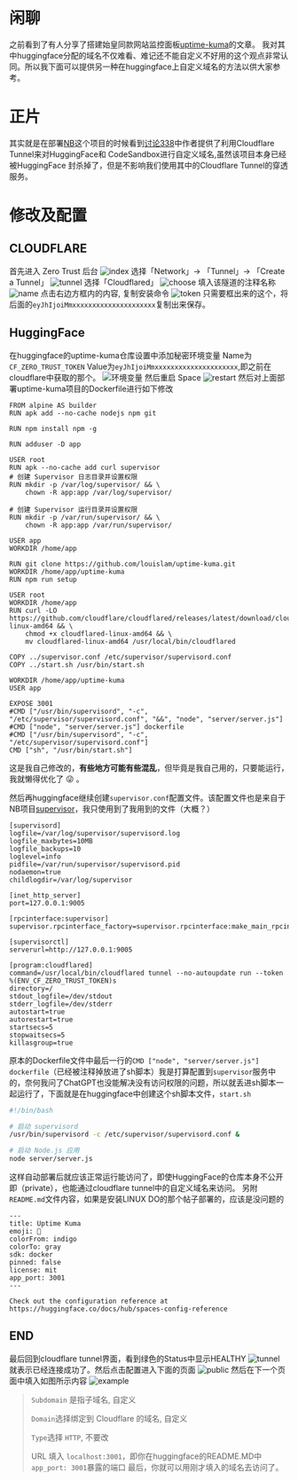 # 闲聊
之前看到了有人分享了搭建始皇同款网站监控面板[uptime-kuma](https://linux.do/t/topic/31141)的文章。
我对其中huggingface分配的域名不仅难看、难记还不能自定义不好用的这个观点非常认同。所以我下面可以提供另一种在huggingface上自定义域名的方法以供大家参考。
# 正片
其实就是在部署[NB](https://github.com/Harry-zklcdc/go-proxy-bingai)这个项目的时候看到[讨论338](https://github.com/Harry-zklcdc/go-proxy-bingai/discussions/338)中作者提供了利用Cloudflare Tunnel来对HuggingFace和 CodeSandbox进行自定义域名,虽然该项目本身已经被HuggingFace 封杀掉了，但是不影响我们使用其中的Cloudflare Tunnel的穿透服务。
# 修改及配置
## CLOUDFLARE
首先进入 Zero Trust 后台
![index](https://github.com/ZSCGR/blog.zscgr.github.io/assets/75410405/e82fe509-5c0a-468f-9095-06b300153a04)
选择「Network」-> 「Tunnel」-> 「Create a Tunnel」
![tunnel](https://github.com/ZSCGR/blog.zscgr.github.io/assets/75410405/bd880c4e-5cee-4367-bec3-0e5b8fc01836)
选择「Cloudflared」
![choose](https://github.com/ZSCGR/blog.zscgr.github.io/assets/75410405/2690f500-927d-494a-877a-2fbd9fddf962)
填入该隧道的注释名称
![name](https://github.com/ZSCGR/blog.zscgr.github.io/assets/75410405/376cceaa-4d37-4397-9323-4233ff8d51b9)
点击右边方框内的内容, 复制安装命令
![token](https://github.com/ZSCGR/blog.zscgr.github.io/assets/75410405/d524b19c-fd10-41e0-a44d-1b6b94b6cf82)
只需要框出来的这个，将后面的`eyJhIjoiMmxxxxxxxxxxxxxxxxxxxxx`复制出来保存。
## HuggingFace
在huggingface的uptime-kuma仓库设置中添加秘密环境变量
Name为`CF_ZERO_TRUST_TOKEN`
Value为`eyJhIjoiMmxxxxxxxxxxxxxxxxxxxxx`,即之前在cloudflare中获取的那个。
![环境变量](https://github.com/ZSCGR/blog.zscgr.github.io/assets/75410405/0e8c966e-3cf0-429f-a2af-775c8097c932)
然后重启 Space
![restart](https://github.com/ZSCGR/blog.zscgr.github.io/assets/75410405/2509ec60-9758-4b1b-8937-0d863b8585d6)
然后对上面部署uptime-kuma项目的Dockerfile进行如下修改
```
FROM alpine AS builder
RUN apk add --no-cache nodejs npm git

RUN npm install npm -g

RUN adduser -D app

USER root
RUN apk --no-cache add curl supervisor
# 创建 Supervisor 日志目录并设置权限
RUN mkdir -p /var/log/supervisor/ && \
    chown -R app:app /var/log/supervisor/

# 创建 Supervisor 运行目录并设置权限
RUN mkdir -p /var/run/supervisor/ && \
    chown -R app:app /var/run/supervisor/

USER app
WORKDIR /home/app

RUN git clone https://github.com/louislam/uptime-kuma.git
WORKDIR /home/app/uptime-kuma
RUN npm run setup

USER root
WORKDIR /home/app
RUN curl -LO https://github.com/cloudflare/cloudflared/releases/latest/download/cloudflared-linux-amd64 && \
    chmod +x cloudflared-linux-amd64 && \
    mv cloudflared-linux-amd64 /usr/local/bin/cloudflared

COPY ../supervisor.conf /etc/supervisor/supervisord.conf
COPY ../start.sh /usr/bin/start.sh

WORKDIR /home/app/uptime-kuma
USER app

EXPOSE 3001
#CMD ["/usr/bin/supervisord", "-c", "/etc/supervisor/supervisord.conf", "&&", "node", "server/server.js"]
#CMD ["node", "server/server.js"] dockerfile
#CMD ["/usr/bin/supervisord", "-c", "/etc/supervisor/supervisord.conf"]
CMD ["sh", "/usr/bin/start.sh"]
```
这是我自己修改的，**有些地方可能有些混乱**，但毕竟是我自己用的，只要能运行，我就懒得优化了 :stuck_out_tongue_winking_eye: 。

然后再huggingface继续创建`supervisor.conf`配置文件。该配置文件也是来自于NB项目[supervisor](https://github.com/Harry-zklcdc/go-proxy-bingai/blob/master/docker/supervisor.conf)，我只使用到了我用到的文件（大概？）
```
[supervisord]
logfile=/var/log/supervisor/supervisord.log
logfile_maxbytes=10MB
logfile_backups=10
loglevel=info
pidfile=/var/run/supervisor/supervisord.pid
nodaemon=true
childlogdir=/var/log/supervisor

[inet_http_server]
port=127.0.0.1:9005

[rpcinterface:supervisor]
supervisor.rpcinterface_factory=supervisor.rpcinterface:make_main_rpcinterface

[supervisorctl]
serverurl=http://127.0.0.1:9005

[program:cloudflared]
command=/usr/local/bin/cloudflared tunnel --no-autoupdate run --token %(ENV_CF_ZERO_TRUST_TOKEN)s
directory=/
stdout_logfile=/dev/stdout
stderr_logfile=/dev/stderr
autostart=true
autorestart=true
startsecs=5
stopwaitsecs=5
killasgroup=true
```
原本的Dockerfile文件中最后一行的`CMD ["node", "server/server.js"] dockerfile`（已经被注释掉放进了sh脚本）我是打算配置到`supervisor`服务中的，奈何我问了ChatGPT也没能解决没有访问权限的问题，所以就丢进sh脚本一起运行了，下面就是在huggingface中创建这个sh脚本文件，`start.sh`
```sh
#!/bin/bash

# 启动 supervisord
/usr/bin/supervisord -c /etc/supervisor/supervisord.conf &

# 启动 Node.js 应用
node server/server.js
```
这样自动部署后就应该正常运行能访问了，即使HuggingFace的仓库本身不公开即（private），也能通过cloudflare tunnel中的自定义域名来访问。
另附`README.md`文件内容，如果是安装LINUX DO的那个帖子部署的，应该是没问题的
```
---
title: Uptime Kuma
emoji: 🏢
colorFrom: indigo
colorTo: gray
sdk: docker
pinned: false
license: mit
app_port: 3001
---

Check out the configuration reference at https://huggingface.co/docs/hub/spaces-config-reference
```
## END
最后回到cloudflare tunnel界面，看到绿色的Status中显示HEALTHY
![tunnel](https://github.com/ZSCGR/blog.zscgr.github.io/assets/75410405/cb2ce660-f9b6-469d-9c92-d9e577371420)
就表示已经连接成功了。然后点击配置进入下面的页面
![public](https://github.com/ZSCGR/blog.zscgr.github.io/assets/75410405/f53e5df5-71dc-4db9-9d78-92d6ddaaade6)
然后在下一个页面中填入如图所示内容
![example](https://github.com/ZSCGR/blog.zscgr.github.io/assets/75410405/fe692a7a-d595-4ecb-aaa0-e3a2ea9c1463)

>`Subdomain` 是指子域名, 自定义
>
>`Domain`选择绑定到 Cloudflare 的域名, 自定义
>
>`Type`选择 `HTTP`, 不要改
>
>URL 填入 `localhost:3001`，即你在huggingface的README.MD中`app_port: 3001`暴露的端口
最后，你就可以用刚才填入的域名去访问了。